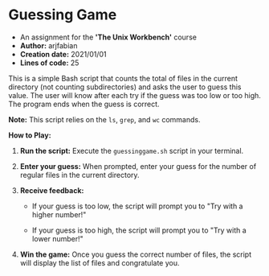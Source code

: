 # Guessing Game

* An assignment for the **'The Unix Workbench'** course
* **Author:** arjfabian 
* **Creation date:** 2021/01/01
* **Lines of code:** 25 

This is a simple Bash script that counts the total of files in the current directory (not counting subdirectories) and asks the user to guess this value. The user will know after each try if the guess was too low or too high. The program ends when the guess is correct.

**Note:** This script relies on the `ls`, `grep`, and `wc` commands.

**How to Play:**

1. **Run the script:** Execute the `guessinggame.sh` script in your terminal.

2. **Enter your guess:** When prompted, enter your guess for the number of regular files in the current directory.

3. **Receive feedback:** 

    - If your guess is too low, the script will prompt you to "Try with a higher number!"

    - If your guess is too high, the script will prompt you to "Try with a lower number!"

4. **Win the game:** Once you guess the correct number of files, the script will display the list of files and congratulate you.


